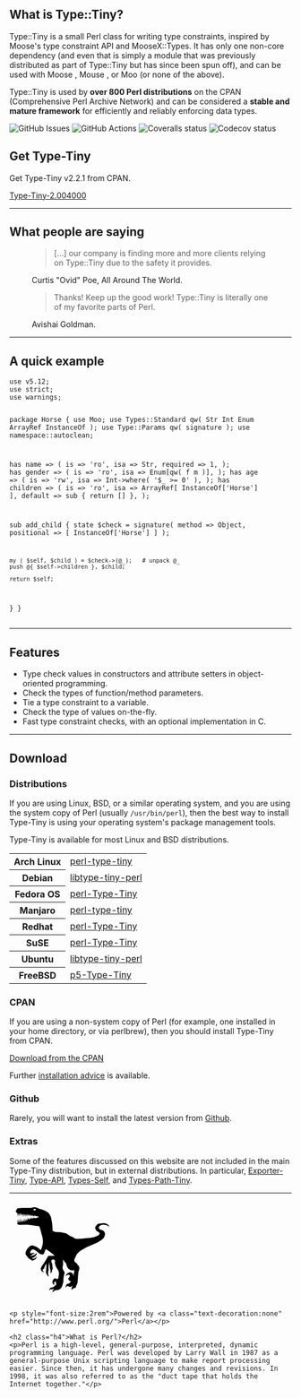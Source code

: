 <div class="mx-auto my-5">
	<div class="row gx-5">
		<div class="col-12 col-md-6 col-lg-8 col-xl-9">
			<h2 class="display-4">What is Type::Tiny?</h2>
			<p class="lead">Type::Tiny is a small Perl class for writing type constraints,
			inspired by Moose's type constraint API and MooseX::Types. It has only one
			non-core dependency (and even that is simply a module that was previously
			distributed as part of Type::Tiny but has since been spun off), and can be
			used with Moose , Mouse , or Moo (or none of the above).</p>
			<p class="lead">Type::Tiny is used by <strong>over 800 Perl distributions</strong>
			on the CPAN (Comprehensive Perl Archive Network) and can be considered
			a <strong>stable and mature framework</strong> for efficiently and
			reliably enforcing data types.</p>
			<p class="text-center pt-4"><img alt="GitHub Issues" src="https://img.shields.io/github/issues/tobyink/p5-type-tiny" title="GitHub Issues"> <img alt="GitHub Actions" src="https://github.com/tobyink/p5-type-tiny/workflows/CI/badge.svg" title="GitHub Actions"> <img alt="Coveralls status" src="https://coveralls.io/repos/github/tobyink/p5-type-tiny/badge.svg?branch=master" title="Coveralls status"> <img alt="Codecov status" src="https://codecov.io/gh/tobyink/p5-type-tiny/branch/master/graph/badge.svg" title="Codecov status"></p>
		</div>
		<div class="col-12 col-md-6 col-lg-4 col-xl-3">
			<div class="card bg-info text-white mb-3">
				<h2 class="card-header h4">Get Type-Tiny</h2>
				<div class="card-body">
					<p>Get Type-Tiny v2.2.1 from CPAN.</p>
					<p><a class="btn btn-dark w-100" href="https://cpan.metacpan.org/authors/id/T/TO/TOBYINK/Type-Tiny-2.004000.tar.gz"><i class="fa-solid fa-download"></i> Type-Tiny-2.004000</a></p>
				</div>
			</div>
			<!-- div class="card bg-danger text-white mb-3">
				<h2 class="card-header h4">Trial Release</h2>
				<div class="card-body">
					<p>Get Type-Tiny v2.3.0 from CPAN.</p>
					<p><a class="btn btn-dark w-100" href="https://cpan.metacpan.org/authors/id/T/TO/TOBYINK/Type-Tiny-2.003_000.tar.gz"><i class="fa-solid fa-download"></i> Type-Tiny-2.003_000</a></p>
				</div>
			</div -->
		</div>
	</div>
</div>

----

<div class="my-4">
	<h2 class="display-2 text-center">What people are saying</h2>
	<div class="row gx-5">
		<div class="col-12 col-md-6">
			<figure class="py-4">
				<blockquote class="blockquote">
					<p>[...] our company is finding more and more clients relying on
					Type::Tiny due to the safety it provides.</p>
				</blockquote>
				<figcaption class="blockquote-footer">
					Curtis "Ovid" Poe, All Around The World.
				</figcaption>
			</figure>
		</div>
		<div class="col-12 col-md-6">
			<figure class="py-4">
				<blockquote class="blockquote">
					<p>Thanks! Keep up the good work! Type::Tiny is literally one of my favorite parts of Perl.</p>
				</blockquote>
				<figcaption class="blockquote-footer">
					Avishai Goldman.
				</figcaption>
			</figure>
		</div>
	</div>
</div>

----

<div class="my-5">
<h2 class="display-1 text-center my-3">A quick example</h2>
<pre><code>use v5.12;
use strict;
use warnings;

package Horse {
  use Moo;
  use Types::Standard qw( Str Int Enum ArrayRef InstanceOf );
  use Type::Params qw( signature );
  use namespace::autoclean;
  
  has name => (
    is       => 'ro',
    isa      => Str,
    required => 1,
  );
  has gender => (
    is       => 'ro',
    isa      => Enum[qw( f m )],
  );
  has age => (
    is       => 'rw',
    isa      => Int->where( '$_ >= 0' ),
  );
  has children => (
    is       => 'ro',
    isa      => ArrayRef[ InstanceOf['Horse'] ],
    default  => sub { return [] },
  );
  
  sub add_child {
    state $check = signature(
      method     => Object,
      positional => [ InstanceOf['Horse'] ]
    );
    
    my ( $self, $child ) = $check->(@_);   # unpack @_
    push @{ $self->children }, $child;
    
    return $self;
  }
}</code></pre>
</div>

----

<div class="my-5">
	<h2 class="display-1 text-center pb-3">Features</h2>
	<div class="w-xl-50 w-lg-75 mx-auto">
		<ul>
			<li>Type check values in constructors and attribute setters in object-oriented programming.</li>
			<li>Check the types of function/method parameters.</li>
			<li>Tie a type constraint to a variable.</li>
			<li>Check the type of values on-the-fly.</li>
			<li>Fast type constraint checks, with an optional implementation in C.</li>
		</ul>
	</div>
</div>

----

<h2 class="display-1">Download</h2>
<div class="row">
	<div class="col-12 col-lg-6">
		<h3>Distributions</h3>
		<p>If you are using Linux, BSD, or a similar operating system, and
		you are using the system copy of Perl (usually <code>/usr/bin/perl</code>),
		then the best way to install Type-Tiny is using your operating system's
		package management tools.</p>
		<p>Type-Tiny is available for most Linux and BSD distributions.</p>
		<table class="table">
			<tbody>
				<tr>
					<th><i class="fa-brands fa-linux"></i> Arch Linux</th>
					<td><a target="_blank" href="https://archlinux.org/packages/extra/any/perl-type-tiny/">perl-type-tiny</a></td>
				</tr>
				<tr>
					<th><i class="fa-brands fa-linux"></i> Debian</th>
					<td><a target="_blank" href="https://packages.debian.org/sid/libtype-tiny-perl">libtype-tiny-perl</a></td>
				</tr>
				<tr>
					<th><i class="fa-brands fa-fedora"></i> Fedora OS</th>
					<td><a target="_blank" href="https://packages.fedoraproject.org/pkgs/perl-Type-Tiny/perl-Type-Tiny/">perl-Type-Tiny</a></td>
				</tr>
				<tr>
					<th><i class="fa-brands fa-linux"></i> Manjaro</th>
					<td><a target="_blank" href="https://software.manjaro.org/package/perl-type-tiny">perl-type-tiny</a></td>
				</tr>
				<tr>
					<th><i class="fa-brands fa-redhat"></i> Redhat</th>
					<td><a target="_blank" href="https://packages.fedoraproject.org/pkgs/perl-Type-Tiny/perl-Type-Tiny/">perl-Type-Tiny</a></td>
				</tr>
				<tr>
					<th><i class="fa-brands fa-suse"></i> SuSE</th>
					<td><a target="_blank" href="https://software.opensuse.org/package/perl-Type-Tiny">perl-Type-Tiny</a></td>
				</tr>
				<tr>
					<th><i class="fa-brands fa-ubuntu"></i> Ubuntu</th>
					<td><a target="_blank" href="https://packages.ubuntu.com/search?keywords=libtype-tiny-perl&searchon=names">libtype-tiny-perl</a></td>
				</tr>
				<tr>
					<th><i class="fa-brands fa-freebsd"></i> FreeBSD</th>
					<td><a target="_blank" href="https://www.freshports.org/devel/p5-Type-Tiny">p5-Type-Tiny</a></td>
				</tr>
			</tbody>
		</table>
	</div>
	<div class="col-12 col-lg-6">
		<h3>CPAN</h3>
		<p>If you are using a non-system copy of Perl (for example, one installed in your home directory, or via perlbrew), then you should install Type-Tiny from CPAN.</p>
		<p><a class="btn btn-primary btn-lg" href="https://metacpan.org/dist/Type-Tiny"><i class="fa-solid fa-download"></i> Download from the CPAN</a></p>
		<p>Further <a href="/Installation.html">installation advice</a> is available.</p>
		<h3>Github</h3>
		<p>Rarely, you will want to install the latest version from <a href="https://github.com/tobyink/p5-type-tiny">Github</a>.</p>
		<h3>Extras</h3>
		<p>Some of the features discussed on this website are not included in the main Type-Tiny distribution, but in external distributions. In particular, <a target="_blank" href="https://exportertiny.github.io/">Exporter-Tiny</a>, <a target="_blank" href="https://metacpan.org/dist/Type-API">Type-API</a>, <a target="_blank" href="https://metacpan.org/dist/Types-Self">Types-Self</a>, and <a target="_blank" href="https://metacpan.org/dist/Types-Path-Tiny">Types-Path-Tiny</a>.
	</div>
</div>


----

<div class="text-center w-lg-75 w-xl-50 mx-auto">
	<svg xmlns="http://www.w3.org/2000/svg" version="1.1" style="max-width:180px;margin-bottom:1rem" viewBox="0 0 400 365">
		<title>Perl 5 Raptor</title>
		<description>Copyright (C) 2012, Sebastian Riedel.</description>
		<g fill="none">
			<path d="M273,205 C265,213 266,214 262,223 C258,231 257,231 258,238 C258,242 260,241 264,245 C266,246 267,247 268,248 C270,251 269,251 271,253 C273,257 274,255 276,259 C278,264 278,265 277,271 C277,275 274,277 274,281 C273,291 272,299 272,300 C272,308 272,308 271,316 C271,324 270,324 268,331 C267,334 266,333 265,336 C264,339 265,338 264,341 C263,343 262,344 261,345 C261,345 260,345 259,345 C257,346 257,345 255,346 C253,347 252,346 251,348 C249,350 249,355 249,355 C249,355 248,352 247,350 C247,349 246,348 247,345 C247,342 248,342 249,339 C250,337 252,335 252,335 C248,337 248,338 243,340 C240,341 240,341 237,340 C235,339 235,338 235,338 C235,338 232,337 230,337 C227,338 223,343 223,343 C223,343 223,338 225,335 C226,331 226,331 229,329 C232,327 233,329 236,327 C241,324 245,319 245,319 C245,319 242,318 240,317 C237,315 237,315 235,312 C234,310 234,309 234,307 C235,305 237,303 237,303 C237,303 239,301 239,299 C240,297 240,296 239,294 C238,293 237,293 234,293 C232,293 232,292 230,293 C227,295 224,298 224,298 C224,298 224,294 226,292 C229,287 229,287 234,285 C238,283 239,283 243,283 C247,284 248,285 251,288 C253,289 254,299 254,299 C254,299 255,288 257,283 C258,279 257,274 257,274 C257,274 253,276 249,275 C243,274 242,274 236,270 C231,265 231,265 228,258 C226,254 227,252 225,248 C224,244 221,244 219,241 C216,236 213,231 213,231 C213,231 213,237 213,243 C213,248 213,247 213,253 C212,258 211,259 211,264 C211,270 212,269 214,274 C216,280 218,277 219,284 C219,287 217,293 217,293 C217,293 216,298 215,304 C214,312 215,313 214,321 C212,328 210,335 210,335 C210,335 209,341 205,345 C200,350 200,351 192,353 C189,354 189,353 187,353 C185,354 185,354 184,354 C183,355 182,354 180,355 C178,356 178,356 176,358 C174,359 171,363 171,363 C171,363 171,360 172,356 C173,352 178,349 178,349 C178,349 176,349 174,349 C172,350 172,350 170,350 C167,351 167,350 164,350 C161,351 158,355 158,355 C158,355 158,351 160,348 C162,345 163,345 166,343 C169,342 170,344 172,342 C179,338 179,337 185,332 C189,328 186,329 185,326 C184,324 184,324 184,322 C184,321 187,319 185,319 C181,320 179,320 178,323 C176,326 179,332 179,332 C179,332 173,330 172,327 C171,323 170,320 171,317 C173,313 175,309 179,307 C184,305 188,311 191,309 C195,306 194,306 195,301 C196,291 198,291 196,281 C193,272 191,272 186,263 C183,256 183,256 181,249 C179,242 183,240 180,235 C178,232 175,231 171,232 C168,233 167,235 166,238 C166,243 168,243 169,248 C171,254 170,254 171,260 C171,264 172,264 172,267 C171,270 171,270 170,272 C168,277 170,277 168,281 C166,285 163,287 163,287 C163,287 164,280 163,272 C163,270 162,271 161,268 C160,264 161,263 160,259 C159,250 158,241 158,241 C158,241 156,254 155,268 C155,271 156,271 156,274 C156,276 155,276 154,279 C154,284 154,284 154,290 C155,295 156,300 156,300 C156,300 153,298 151,295 C149,291 148,291 146,286 C145,283 145,283 145,279 C145,274 146,274 146,269 C147,258 147,247 147,247 L139,262 C139,262 139,265 138,267 C136,270 134,269 133,271 C131,273 132,274 133,277 C135,280 139,283 139,283 C139,283 133,282 129,279 C126,276 126,275 125,270 C124,268 124,267 126,264 C133,250 134,251 143,237 C149,228 152,219 155,218 C157,216 179,219 179,216 C178,213 148,192 146,191 C143,190 142,197 139,203 C137,207 139,208 136,210 C132,212 130,213 125,211 C110,204 112,199 97,192 C93,191 90,192 88,194 C83,199 81,207 83,207 C84,208 85,206 87,207 C89,207 91,206 93,206 C98,205 101,208 101,208 C101,208 97,208 94,210 C91,211 90,212 89,214 C88,216 86,215 85,216 C85,216 84,217 85,218 C86,219 87,217 89,217 C90,217 93,216 96,215 C100,213 100,213 104,210 C106,208 109,206 109,206 C109,206 109,210 107,213 C104,218 103,219 100,221 C95,225 92,224 92,225 C91,227 91,226 90,227 C90,228 90,229 91,229 C92,228 95,228 96,228 C97,229 99,228 101,227 C106,224 109,219 109,219 C109,219 108,227 104,230 C100,233 99,233 98,233 C97,234 97,234 96,235 C94,236 94,236 91,236 C89,235 84,232 79,229 C73,225 74,224 71,220 C66,214 63,212 64,206 C65,200 68,192 77,183 C83,178 87,175 95,177 C111,180 123,194 125,194 C126,193 133,173 133,162 C133,151 132,145 128,132 C124,116 120,101 118,100 C116,99 109,99 99,97 C85,96 83,95 69,94 C53,93 42,95 37,94 C33,93 33,92 32,91 C31,90 30,87 31,87 C32,87 33,86 33,86 L31,74 L37,85 L38,85 L35,70 L41,84 L43,84 L41,68 L47,83 L50,82 L48,71 L53,81 L56,81 L55,70 L59,80 L62,80 L59,67 L65,79 L67,78 L66,70 L71,76 L73,75 L71,66 L77,73 L78,73 L77,65 L80,72 L82,71 L82,67 L84,71 L85,71 L85,63 L88,70 L90,70 L90,65 L93,69 L95,69 L97,64 L99,68 C99,68 101,68 106,67 C112,65 118,62 118,62 L97,58 L94,63 L93,57 L91,56 L88,61 L87,56 L85,55 L82,61 L81,54 L79,54 L77,60 L75,53 L73,53 L72,62 L70,52 L69,52 L67,61 L65,52 L64,52 L63,64 L61,52 L60,52 L59,61 L58,52 L56,52 L54,64 L53,52 L52,52 L50,58 L49,51 L47,51 L45,61 L45,50 L43,50 L42,59 L41,50 L40,49 L38,63 L37,49 L36,49 L33,61 L32,48 C32,48 32,49 28,45 C23,42 27,37 29,33 C32,28 34,29 40,28 C63,26 62,28 85,27 C94,26 95,23 103,25 C110,26 111,27 117,30 C125,33 126,32 133,35 C141,38 142,38 149,43 C155,47 156,47 160,54 C165,63 165,63 167,74 C171,93 171,109 171,114 C171,119 172,118 176,120 C182,123 182,122 189,123 C199,124 200,123 210,125 C218,127 219,126 226,129 C233,132 239,138 239,138 C239,138 246,140 253,144 C257,146 257,147 261,149 C266,150 272,150 272,150 C272,150 286,150 301,148 C316,146 316,147 332,144 C342,141 351,137 351,137 C351,137 360,132 358,127 C356,122 349,122 345,117 C342,114 341,111 341,108 C340,105 341,101 345,97 C348,92 352,89 361,89 C374,87 381,87 389,92 C397,97 396,102 396,102 C396,102 390,96 382,95 C372,94 368,93 361,97 C355,100 354,103 356,109 C358,114 365,114 368,115 C371,117 377,119 379,127 C381,135 375,145 375,145 C375,145 369,155 342,168 C314,180 318,177 296,189 C284,196 283,196 273,205 L273,205 M101,37 C103,37 105,36 105,34 C105,32 103,31 101,31 C98,31 95,32 95,34 C95,36 98,37 101,37 L101,37" fill="rgb(0,0,0)"></path>
		</g>
	</svg>

	<p style="font-size:2rem">Powered by <a class="text-decoration:none" href="http://www.perl.org/">Perl</a></p>
	
	<h2 class="h4">What is Perl?</h2>
	<p>Perl is a high-level, general-purpose, interpreted, dynamic programming language. Perl was developed by Larry Wall in 1987 as a general-purpose Unix scripting language to make report processing easier. Since then, it has undergone many changes and revisions. In 1998, it was also referred to as the "duct tape that holds the Internet together."</p>
</div>

